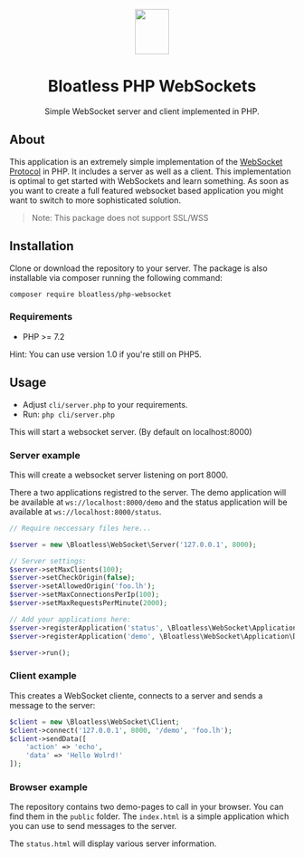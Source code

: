 <p align="center">
    <img src="https://bloatless.org/img/logo.svg" width="60px" height="80px">
</p>

<h1 align="center">Bloatless PHP WebSockets</h1>

<p align="center">
    Simple WebSocket server and client implemented in PHP.
</p>

## About

This application is an extremely simple implementation of the [WebSocket Protocol](https://tools.ietf.org/html/rfc6455)
in PHP. It includes a server as well as a client. This implementation is optimal to get started with WebSockets and
learn something. As soon as you want to create a full featured websocket based application you might want to switch
to more sophisticated solution.

> Note: This package does not support SSL/WSS

## Installation

Clone or download the repository to your server. The package is also installable via composer running the following
command:

`composer require bloatless/php-websocket`

### Requirements

* PHP >= 7.2 

Hint: You can use version 1.0 if you're still on PHP5.


## Usage

* Adjust `cli/server.php` to your requirements.
* Run: `php cli/server.php`

This will start a websocket server. (By default on localhost:8000)

### Server example

This will create a websocket server listening on port 8000.

There a two applications registred to the server. The demo application will be available at `ws://localhost:8000/demo`
and the status application will be available at `ws://localhost:8000/status`.

```php
// Require neccessary files here...

$server = new \Bloatless\WebSocket\Server('127.0.0.1', 8000);

// Server settings:
$server->setMaxClients(100);
$server->setCheckOrigin(false);
$server->setAllowedOrigin('foo.lh');
$server->setMaxConnectionsPerIp(100);
$server->setMaxRequestsPerMinute(2000);

// Add your applications here:
$server->registerApplication('status', \Bloatless\WebSocket\Application\StatusApplication::getInstance());
$server->registerApplication('demo', \Bloatless\WebSocket\Application\DemoApplication::getInstance());

$server->run();

```

### Client example

This creates a WebSocket cliente, connects to a server and sends a message to the server:

```php
$client = new \Bloatless\WebSocket\Client;
$client->connect('127.0.0.1', 8000, '/demo', 'foo.lh');
$client->sendData([
    'action' => 'echo',
    'data' => 'Hello Wolrd!'
]);
```

### Browser example

The repository contains two demo-pages to call in your browser. You can find them in the `public` folder.
The `index.html` is a simple application which you can use to send messages to the server.

The `status.html` will display various server information.
